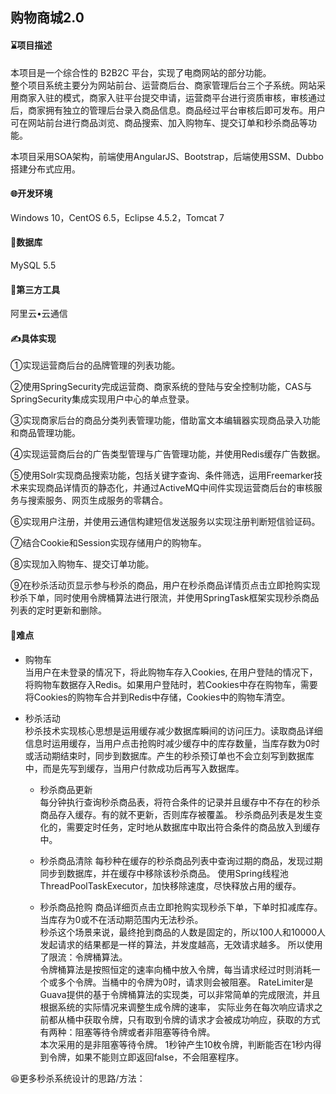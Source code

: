 ## 购物商城2.0
#### ⌛项目描述
本项目是一个综合性的 B2B2C 平台，实现了电商网站的部分功能。  
整个项目系统主要分为网站前台、运营商后台、商家管理后台三个子系统。网站采用商家入驻的模式，商家入驻平台提交申请，运营商平台进行资质审核，审核通过后，商家拥有独立的管理后台录入商品信息。商品经过平台审核后即可发布。用户可在网站前台进行商品浏览、商品搜索、加入购物车、提交订单和秒杀商品等功能。  

本项目采用SOA架构，前端使用AngularJS、Bootstrap，后端使用SSM、Dubbo搭建分布式应用。

#### 🌐开发环境
Windows 10，CentOS 6.5，Eclipse 4.5.2，Tomcat 7

#### 👜数据库
MySQL 5.5

#### 💌第三方工具
阿里云•云通信

#### ✍具体实现
①实现运营商后台的品牌管理的列表功能。  

②使用SpringSecurity完成运营商、商家系统的登陆与安全控制功能，CAS与SpringSecurity集成实现用户中心的单点登录。  

③实现商家后台的商品分类列表管理功能，借助富文本编辑器实现商品录入功能和商品管理功能。  

④实现运营商后台的广告类型管理与广告管理功能，并使用Redis缓存广告数据。  

⑤使用Solr实现商品搜索功能，包括关键字查询、条件筛选，运用Freemarker技术来实现商品详情页的静态化，并通过ActiveMQ中间件实现运营商后台的审核服务与搜索服务、网页生成服务的零耦合。  

⑥实现用户注册，并使用云通信构建短信发送服务以实现注册判断短信验证码。  

⑦结合Cookie和Session实现存储用户的购物车。  

⑧实现加入购物车、提交订单功能。  

⑨在秒杀活动页显示参与秒杀的商品，用户在秒杀商品详情页点击立即抢购实现秒杀下单，同时使用令牌桶算法进行限流，并使用SpringTask框架实现秒杀商品列表的定时更新和删除。

#### 💎难点
- 购物车  
当用户在未登录的情况下，将此购物车存入Cookies, 在用户登陆的情况下，将购物车数据存入Redis。如果用户登陆时，若Cookies中存在购物车，需要将Cookies的购物车合并到Redis中存储，Cookies中的购物车清空。

- 秒杀活动  
秒杀技术实现核心思想是运用缓存减少数据库瞬间的访问压力。读取商品详细信息时运用缓存，当用户点击抢购时减少缓存中的库存数量，当库存数为0时或活动期结束时，同步到数据库。产生的秒杀预订单也不会立刻写到数据库中，而是先写到缓存，当用户付款成功后再写入数据库。  

   * 秒杀商品更新  
每分钟执行查询秒杀商品表，将符合条件的记录并且缓存中不存在的秒杀商品存入缓存。有的就不更新，否则库存被覆盖。
秒杀商品列表是发生变化的，需要定时任务，定时地从数据库中取出符合条件的商品放入到缓存中。   

   * 秒杀商品清除
每秒种在缓存的秒杀商品列表中查询过期的商品，发现过期同步到数据库，并在缓存中移除该秒杀商品。
使用Spring线程池ThreadPoolTaskExecutor，加快移除速度，尽快释放占用的缓存。  

   * 秒杀商品抢购
商品详细页点击立即抢购实现秒杀下单，下单时扣减库存。当库存为0或不在活动期范围内无法秒杀。  
秒杀这个场景来说，最终抢到商品的人数是固定的，所以100人和10000人发起请求的结果都是一样的算法，并发度越高，无效请求越多。
所以使用了限流：令牌桶算法。  
令牌桶算法是按照恒定的速率向桶中放入令牌，每当请求经过时则消耗一个或多个令牌。当桶中的令牌为0时，请求则会被阻塞。
RateLimiter是Guava提供的基于令牌桶算法的实现类，可以非常简单的完成限流，并且根据系统的实际情况来调整生成令牌的速率，
实际业务在每次响应请求之前都从桶中获取令牌，只有取到令牌的请求才会被成功响应，获取的方式有两种：阻塞等待令牌或者非阻塞等待令牌。  
本次采用的是非阻塞等待令牌。
1秒钟产生10枚令牌，判断能否在1秒内得到令牌，如果不能则立即返回false，不会阻塞程序。  

😆更多秒杀系统设计的思路/方法：
